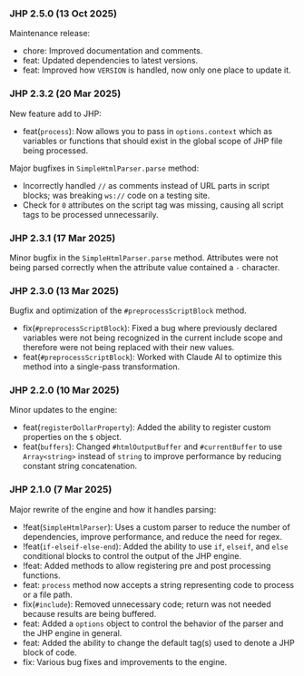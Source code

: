 ### JHP 2.5.0 (13 Oct 2025)

Maintenance release:
- chore: Improved documentation and comments.
- feat: Updated dependencies to latest versions.
- feat: Improved how `VERSION` is handled, now only one place to update it.

### JHP 2.3.2 (20 Mar 2025)

New feature add to JHP:
- feat(`process`): Now allows you to pass in `options.context` which as variables or functions that should exist in the global scope of JHP file being processed.

Major bugfixes in `SimpleHtmlParser.parse` method:
- Incorrectly handled `//` as comments instead of URL parts in script blocks; was breaking `ws://` code on a testing site.
- Check for `0` attributes on the script tag was missing, causing all script tags to be processed unnecessarily.

### JHP 2.3.1 (17 Mar 2025)

Minor bugfix in the `SimpleHtmlParser.parse` method. Attributes were not being parsed correctly when the attribute value contained a `-` character.

### JHP 2.3.0 (13 Mar 2025)

Bugfix and optimization of the `#preprocessScriptBlock` method.
- fix(`#preprocessScriptBlock`): Fixed a bug where previously declared variables were not being recognized in the current include scope and therefore were not being replaced with their new values.
- feat(`#preprocessScriptBlock`): Worked with Claude AI to optimize this method into a single-pass transformation.

### JHP 2.2.0 (10 Mar 2025)

Minor updates to the engine:
- feat(`registerDollarProperty`): Added the ability to register custom properties on the `$` object.
- feat(`buffers`): Changed `#htmlOutputBuffer` and `#currentBuffer` to use `Array<string>` instead of `string` to improve performance by reducing constant string concatenation.

### JHP 2.1.0 (7 Mar 2025)

Major rewrite of the engine and how it handles parsing:
- !feat(`SimpleHtmlParser`): Uses a custom parser to reduce the number of dependencies, improve performance, and reduce the need for regex.
- !feat(`if-elseif-else-end`): Added the ability to use `if`, `elseif`, and `else` conditional blocks to control the output of the JHP engine.
- !feat: Added methods to allow registering pre and post processing functions.
- feat: `process` method now accepts a string representing code to process or a file path.
- fix(`#include`): Removed unnecessary code; return was not needed because results are being buffered.
- feat: Added a `options` object to control the behavior of the parser and the JHP engine in general.
- feat: Added the ability to change the default tag(s) used to denote a JHP block of code.
- fix: Various bug fixes and improvements to the engine.
